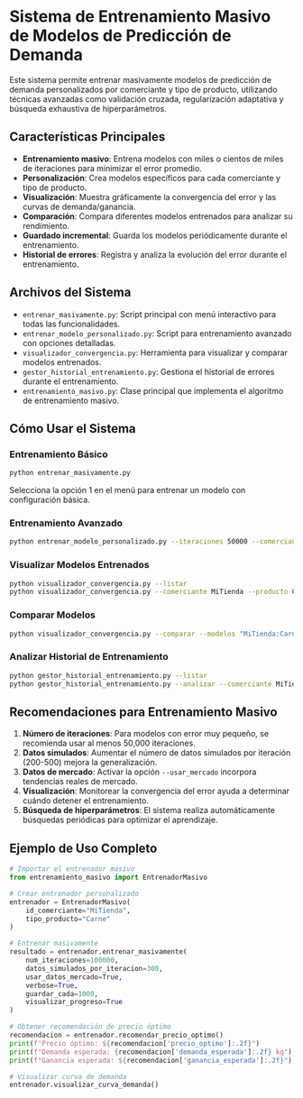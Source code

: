 # Sistema de Entrenamiento Masivo de Modelos de Predicción de Demanda

Este sistema permite entrenar masivamente modelos de predicción de demanda personalizados por comerciante y tipo de producto, utilizando técnicas avanzadas como validación cruzada, regularización adaptativa y búsqueda exhaustiva de hiperparámetros.

## Características Principales

- **Entrenamiento masivo**: Entrena modelos con miles o cientos de miles de iteraciones para minimizar el error promedio.
- **Personalización**: Crea modelos específicos para cada comerciante y tipo de producto.
- **Visualización**: Muestra gráficamente la convergencia del error y las curvas de demanda/ganancia.
- **Comparación**: Compara diferentes modelos entrenados para analizar su rendimiento.
- **Guardado incremental**: Guarda los modelos periódicamente durante el entrenamiento.
- **Historial de errores**: Registra y analiza la evolución del error durante el entrenamiento.

## Archivos del Sistema

- `entrenar_masivamente.py`: Script principal con menú interactivo para todas las funcionalidades.
- `entrenar_modelo_personalizado.py`: Script para entrenamiento avanzado con opciones detalladas.
- `visualizador_convergencia.py`: Herramienta para visualizar y comparar modelos entrenados.
- `gestor_historial_entrenamiento.py`: Gestiona el historial de errores durante el entrenamiento.
- `entrenamiento_masivo.py`: Clase principal que implementa el algoritmo de entrenamiento masivo.

## Cómo Usar el Sistema

### Entrenamiento Básico

```bash
python entrenar_masivamente.py
```

Selecciona la opción 1 en el menú para entrenar un modelo con configuración básica.

### Entrenamiento Avanzado

```bash
python entrenar_modelo_personalizado.py --iteraciones 50000 --comerciante MiTienda --producto Carne --usar_mercado
```

### Visualizar Modelos Entrenados

```bash
python visualizador_convergencia.py --listar
python visualizador_convergencia.py --comerciante MiTienda --producto Carne
```

### Comparar Modelos

```bash
python visualizador_convergencia.py --comparar --modelos "MiTienda:Carne,MiTienda:Pescado"
```

### Analizar Historial de Entrenamiento

```bash
python gestor_historial_entrenamiento.py --listar
python gestor_historial_entrenamiento.py --analizar --comerciante MiTienda --producto Carne
```

## Recomendaciones para Entrenamiento Masivo

1. **Número de iteraciones**: Para modelos con error muy pequeño, se recomienda usar al menos 50,000 iteraciones.
2. **Datos simulados**: Aumentar el número de datos simulados por iteración (200-500) mejora la generalización.
3. **Datos de mercado**: Activar la opción `--usar_mercado` incorpora tendencias reales de mercado.
4. **Visualización**: Monitorear la convergencia del error ayuda a determinar cuándo detener el entrenamiento.
5. **Búsqueda de hiperparámetros**: El sistema realiza automáticamente búsquedas periódicas para optimizar el aprendizaje.

## Ejemplo de Uso Completo

```python
# Importar el entrenador masivo
from entrenamiento_masivo import EntrenadorMasivo

# Crear entrenador personalizado
entrenador = EntrenadorMasivo(
    id_comerciante="MiTienda",
    tipo_producto="Carne"
)

# Entrenar masivamente
resultado = entrenador.entrenar_masivamente(
    num_iteraciones=100000,
    datos_simulados_por_iteracion=300,
    usar_datos_mercado=True,
    verbose=True,
    guardar_cada=1000,
    visualizar_progreso=True
)

# Obtener recomendación de precio óptimo
recomendacion = entrenador.recomendar_precio_optimo()
print(f"Precio óptimo: ${recomendacion['precio_optimo']:.2f}")
print(f"Demanda esperada: {recomendacion['demanda_esperada']:.2f} kg")
print(f"Ganancia esperada: ${recomendacion['ganancia_esperada']:.2f}")

# Visualizar curva de demanda
entrenador.visualizar_curva_demanda()
```

